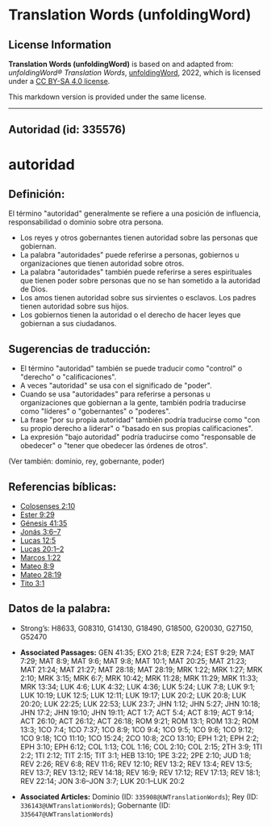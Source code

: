 # Translation Words (unfoldingWord)

## License Information

**Translation Words (unfoldingWord)** is based on and adapted from: _unfoldingWord® Translation Words_, [unfoldingWord](https://unfoldingword.org/utw), 2022, which is licensed under a [CC BY-SA 4.0 license](https://creativecommons.org/licenses/by-sa/4.0/legalcode.en).

This markdown version is provided under the same license.



--------------------------------

## Autoridad (id: 335576)

autoridad
=========

Definición:
-----------

El término "autoridad" generalmente se refiere a una posición de influencia, responsabilidad o dominio sobre otra persona.

* Los reyes y otros gobernantes tienen autoridad sobre las personas que gobiernan.
* La palabra "autoridades" puede referirse a personas, gobiernos u organizaciones que tienen autoridad sobre otros.
* La palabra "autoridades" también puede referirse a seres espirituales que tienen poder sobre personas que no se han sometido a la autoridad de Dios.
* Los amos tienen autoridad sobre sus sirvientes o esclavos. Los padres tienen autoridad sobre sus hijos.
* Los gobiernos tienen la autoridad o el derecho de hacer leyes que gobiernan a sus ciudadanos.

Sugerencias de traducción:
--------------------------

* El término "autoridad" también se puede traducir como "control" o "derecho" o "calificaciones".
* A veces "autoridad" se usa con el significado de "poder".
* Cuando se usa "autoridades" para referirse a personas u organizaciones que gobiernan a la gente, también podría traducirse como "líderes" o "gobernantes" o "poderes".
* La frase "por su propia autoridad" también podría traducirse como "con su propio derecho a liderar" o "basado en sus propias calificaciones".
* La expresión "bajo autoridad" podría traducirse como "responsable de obedecer" o "tener que obedecer las órdenes de otros".

(Ver también: dominio, rey, gobernante, poder)

Referencias bíblicas:
---------------------

* [Colosenses 2:10](https://ref.ly/Col2:10)
* [Ester 9:29](https://ref.ly/Esth9:29)
* [Génesis 41:35](https://ref.ly/Gen41:35)
* [Jonás 3:6–7](https://ref.ly/Jonah3:6-Jonah3:7)
* [Lucas 12:5](https://ref.ly/Luke12:5)
* [Lucas 20:1–2](https://ref.ly/Luke20:1-Luke20:2)
* [Marcos 1:22](https://ref.ly/Mark1:22)
* [Mateo 8:9](https://ref.ly/Matt8:9)
* [Mateo 28:19](https://ref.ly/Matt28:19)
* [Tito 3:1](https://ref.ly/Titus3:1)

Datos de la palabra:
--------------------

* Strong’s: H8633, G08310, G14130, G18490, G18500, G20030, G27150, G52470

* **Associated Passages:** GEN 41:35; EXO 21:8; EZR 7:24; EST 9:29; MAT 7:29; MAT 8:9; MAT 9:6; MAT 9:8; MAT 10:1; MAT 20:25; MAT 21:23; MAT 21:24; MAT 21:27; MAT 28:18; MAT 28:19; MRK 1:22; MRK 1:27; MRK 2:10; MRK 3:15; MRK 6:7; MRK 10:42; MRK 11:28; MRK 11:29; MRK 11:33; MRK 13:34; LUK 4:6; LUK 4:32; LUK 4:36; LUK 5:24; LUK 7:8; LUK 9:1; LUK 10:19; LUK 12:5; LUK 12:11; LUK 19:17; LUK 20:2; LUK 20:8; LUK 20:20; LUK 22:25; LUK 22:53; LUK 23:7; JHN 1:12; JHN 5:27; JHN 10:18; JHN 17:2; JHN 19:10; JHN 19:11; ACT 1:7; ACT 5:4; ACT 8:19; ACT 9:14; ACT 26:10; ACT 26:12; ACT 26:18; ROM 9:21; ROM 13:1; ROM 13:2; ROM 13:3; 1CO 7:4; 1CO 7:37; 1CO 8:9; 1CO 9:4; 1CO 9:5; 1CO 9:6; 1CO 9:12; 1CO 9:18; 1CO 11:10; 1CO 15:24; 2CO 10:8; 2CO 13:10; EPH 1:21; EPH 2:2; EPH 3:10; EPH 6:12; COL 1:13; COL 1:16; COL 2:10; COL 2:15; 2TH 3:9; 1TI 2:2; 1TI 2:12; TIT 2:15; TIT 3:1; HEB 13:10; 1PE 3:22; 2PE 2:10; JUD 1:8; REV 2:26; REV 6:8; REV 11:6; REV 12:10; REV 13:2; REV 13:4; REV 13:5; REV 13:7; REV 13:12; REV 14:18; REV 16:9; REV 17:12; REV 17:13; REV 18:1; REV 22:14; JON 3:6–JON 3:7; LUK 20:1–LUK 20:2
* **Associated Articles:** Dominio (ID: `335908@UWTranslationWords`); Rey (ID: `336143@UWTranslationWords`); Gobernante (ID: `335647@UWTranslationWords`)

